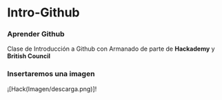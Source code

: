 # Intro-Github
 ### Aprender Github

Clase de Introducción a Github con Armanado de parte de **Hackademy** y **British Council** 

### Insertaremos una imagen 

¡[Hack(Imagen/descarga.png)]!

